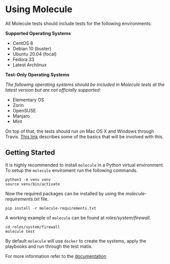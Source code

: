 # Using Molecule

All Molecule tests should include tests for the following environments:

**Supported Operating Systems**

- CentOS 8
- Debian 10 (buster)
- Ubuntu 20.04 (focal)
- Fedora 33
- Latest Archlinux

**Test-Only Operating Systems**

_The following operating systems should be included in Molecule tests at the latest version but are not officially supported:_

- Elementary OS
- Zorin
- OpenSUSE
- Manjaro
- Mint

On top of that, the tests should run on Mac OS X and Windows through Travis. [This link](https://docs.travis-ci.com/user/multi-os/) describes some of the basics that will be involved with this.

## Getting Started

It is highly recommended to install `molecule` in a Python virtual environment.
To setup the `molecule` enviroment run the following commands.

```terminal
python3 -m venv venv
source venv/bin/activate
```

Now the required packages can be installed by using the _molecule-requirements.txt_
file.

```terminal
pip install -r molecule-requirements.txt
```

A working example of `molecule` can be found at _roles/system/firewall_.

```terminal
cd roles/system/firewall
molecule test
```

By default `molecule` will use `docker` to create the systems, apply the playbooks
and run through the test matix.

For more information refer to the [documentation](https://molecule.readthedocs.io/en/latest/)
